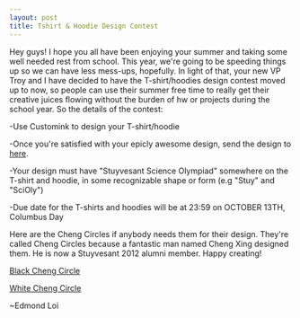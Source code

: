```yaml
---
layout: post
title: Tshirt & Hoodie Design Contest
---
```


Hey guys! I hope you all have been enjoying your summer and taking some well needed rest from school. This year, we're going to be speeding things up so we can have less mess-ups, hopefully. In light of that, your new VP Troy and I have decided to have the T-shirt/hoodies design contest moved up to now, so people can use their summer free time to really get their creative juices flowing without the burden of hw or projects during the school year. So the details of the contest:

-Use Customink to design your T-shirt/hoodie

-Once you're satisfied with your epicly awesome design, send the design to [here](https://docs.google.com/forms/d/13mxvDhGkbpFlwvoA_QOOqQzdi4CrRzScmJR3uyctqCA/viewform).

-Your design must have "Stuyvesant Science Olympiad" somewhere on the T-shirt and hoodie, in some recognizable shape or form (e.g "Stuy" and "SciOly")

-Due date for the T-shirts and hoodies will be at 23:59 on OCTOBER 13TH, Columbus Day

Here are the Cheng Circles if anybody needs them for their design. They're called Cheng Circles because a fantastic man named Cheng Xing designed them. He is now a Stuyvesant 2012 alumni member. Happy creating!

[Black Cheng Circle](https://www.facebook.com/download/665691250186262/Black%20Cheng%20Circle.jpg)


[White Cheng Circle](https://www.facebook.com/download/658179624273028/White%20Cheng%20Circle.jpg)

~Edmond Loi
